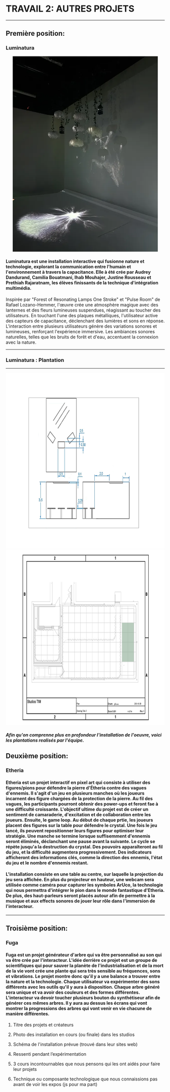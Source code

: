 # TRAVAIL 2: AUTRES PROJETS
****

## Première position: 
### Luminatura

<p align="center" width="100%">
<img src="./medias/luminatura_01.webp" width= 460px height= 620px/>
</p>

#### Luminatura est une installation interactive qui fusionne nature et technologie, explorant la communication entre l'humain et l'environnement à travers la capacitance. Elle à été crée par Audrey Dandurand, Camilia Bouatmani, Ihab Mouhajer, Justine Rousseau et Prethiah Rajaratnam, les élèves finissants de la technique d'intégration multimédia. 

Inspirée par "Forest of Resonating Lamps One Stroke" et "Pulse Room" de Rafael Lozano-Hemmer, l'œuvre crée une atmosphère magique avec des lanternes et des fleurs lumineuses suspendues, réagissant au toucher des utilisateurs. En touchant l'une des plaques métalliques, l'utilisateur active des capteurs de capacitance, déclenchant des lumières et sons en réponse. L'interaction entre plusieurs utilisateurs génère des variations sonores et lumineuses, renforçant l'expérience immersive. Les ambiances sonores naturelles, telles que les bruits de forêt et d'eau, accentuent la connexion avec la nature.
****

### Luminatura : Plantation
****

<p align="center" width="100%">
<img src="./medias/plantation_internature_01.jpg" width= 788px height= 557px/> <img src="./medias/plantation_internature_02.png" width= 788px height= 557px/>
</p>

#### *Afin qu'on comprenne plus en profondeur l'installation de l'oeuvre, voici les plantations realisés par l'équipe.*




## Deuxième position: 
### Etheria
#### Etheria est un projet interactif en pixel art qui consiste à utiliser des figures/pions pour défendre la pierre d'Étheria contre des vagues d'ennemis. Il s'agit d'un jeu en plusieurs manches où les joueurs incarnent des figure chargées de la protection de la pierre. Au fil des vagues, les participants pourront obtenir des power-ups et feront fae à une difficulté croissante. L'objectif ultime du projet est de créer un sentiment de camaraderie, d'excitation et de collaboration entre les joueurs. Ensuite, le game loop. Au début de chaque prtie, les joueurs placent des figures sur la table pour défendre le crystal. Une fois le jeu lancé, ils peuvent repositionner leurs figures pour optimiser leur stratégie. Une manche se termine lorsque suffisemment d'ennemis seront éliminés, déclanchant une pause avant la suivante. Le cycle se répète jusqu'a la destruction du crystal. Des pouvoirs apparaîteront au fil du jeu, et la difficulté augmentera progressivement. Des indicateurs afficheront des informations clés, comme la direction des ennemis, l'état du jeu et le nombre d'ennemis restant.

#### L'installation consiste en une table au centre, sur laquelle la projection du jeu sera affichée. En plus du projecteur en hauteur, une webcam sera utilisée comme caméra pour capturer les symboles ArUco, la technologie qui nous permettra d'intégrer le pion dans le monde fantastique d'Etheria. De plus, des haut-parleurs seront placés autour afin de permettre à la musique et aux effects sonores de jouer leur rôle dans l'immersion de l'interacteur.
****

## Troisième position: 
### Fuga
#### Fuga est un projet générateur d'arbre qui va être personnalisé au son qui va être crée par l'interacteur. L'idée derrière ce projet est un groupe de scientifiques qui pour sauver la planète de l'industrialisation et de la mort de la vie vont crée une plante qui sera très sensible au fréquences, sons et vibrations. Le projet montre donc qu'il y a une balance a trouver entre la nature et la technologie. Chaque utilisateur va expérimenter des sons différents avec les outils qu'il y aura à disposition. Chaque arbre généré sera unique et va avoir des couleurs et des formes différentes. L'interacteur va devoir toucher plusieurs bouton du synthétiseur afin de générer ces mêmes arbres. Il y aura au dessus les écrans qui vont montrer la progressions des arbres qui vont venir en vie chacune de manière différentes.


1. Titre des projets et créateurs

2. Photo des installation en cours (ou finale) dans les studios

3. Schéma de l'installation prévue (trouvé dans leur sites web)

4. Ressenti pendant l’expérimentation

5. 3 cours incontournables que nous pensons qui les ont aidés pour faire leur projets

6. Technique ou composante technologique que nous connaissions pas avant de voir les expos (js pour ma part)
